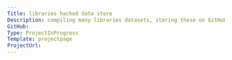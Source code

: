```yaml
---
Title: libraries hacked data store
Description: compiling many libraries datasets, storing these on GitHub and visualising into a basic data portal.
GitHub: 
Type: ProjectInProgress
Template: projectpage
ProjectUrl:
---
```

